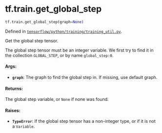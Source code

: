<div itemscope itemtype="http://developers.google.com/ReferenceObject">
<meta itemprop="name" content="tf.train.get_global_step" />
<meta itemprop="path" content="Stable" />
</div>

# tf.train.get_global_step

``` python
tf.train.get_global_step(graph=None)
```



Defined in [`tensorflow/python/training/training_util.py`](https://www.tensorflow.org/code/tensorflow/python/training/training_util.py).

Get the global step tensor.

The global step tensor must be an integer variable. We first try to find it
in the collection `GLOBAL_STEP`, or by name `global_step:0`.

#### Args:

* <b>`graph`</b>: The graph to find the global step in. If missing, use default graph.


#### Returns:

The global step variable, or `None` if none was found.


#### Raises:

* <b>`TypeError`</b>: If the global step tensor has a non-integer type, or if it is not
    a `Variable`.